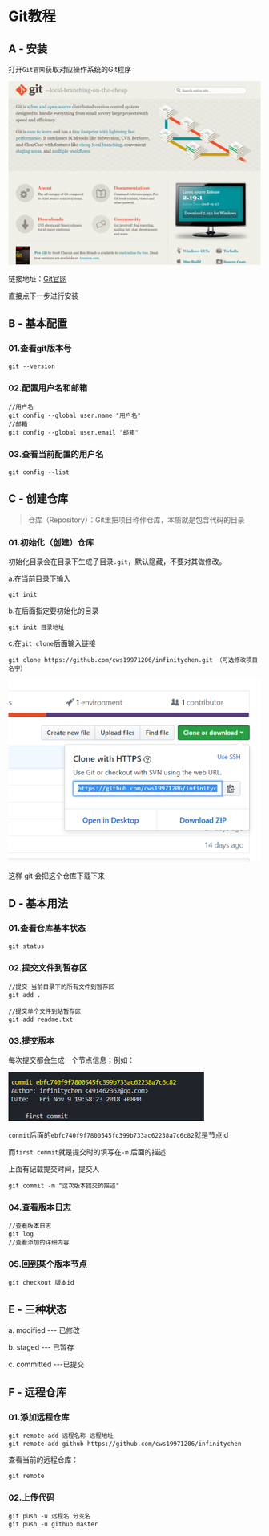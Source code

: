 # Git教程

## A - 安装

打开`Git官网`获取对应操作系统的Git程序

![1541762860178](Git教程.assets/1541762860178.png)



链接地址：[Git官网](https://git-scm.com/)



直接点下一步进行安装



## B - 基本配置

### 01.查看git版本号



```linux
git --version
```



### 02.配置用户名和邮箱



```linux
//用户名
git config --global user.name "用户名"
//邮箱
git config --global user.email "邮箱"
```



### 03.查看当前配置的用户名

```
git config --list
```



## C - 创建仓库



>   仓库（Repository）：Git里把项目称作仓库，本质就是包含代码的目录



### 01.初始化（创建）仓库



初始化目录会在目录下生成子目录`.git`，默认隐藏，不要对其做修改。



a.在当前目录下输入

```
git init
```



b.在后面指定要初始化的目录

```
git init 目录地址
```



c.在`git clone`后面输入链接

```
git clone https://github.com/cws19971206/infinitychen.git （可选修改项目名字）
```

![1541763919137](Git教程.assets/1541763919137.png)

这样 git 会把这个仓库下载下来



## D - 基本用法

### 01.查看仓库基本状态

```
git status
```



### 02.提交文件到暂存区

```
//提交 当前目录下的所有文件到暂存区
git add .

//提交单个文件到站暂存区
git add readme.txt

```



### 03.提交版本

每次提交都会生成一个节点信息；例如：



![1541765502388](Git教程.assets/1541765502388.png)

`conmit`后面的`ebfc740f9f7800545fc399b733ac62238a7c6c82`就是节点id

而`first commit`就是提交时的填写在`-m` 后面的描述

上面有记载提交时间，提交人



```
git commit -m "这次版本提交的描述"
```



### 04.查看版本日志

```
//查看版本日志
git log
//查看添加的详细内容
```



### 05.回到某个版本节点

```
git checkout 版本id
```



## E - 三种状态



a. modified --- 已修改

b. staged --- 已暂存

c. committed ---已提交





## F - 远程仓库

### 01.添加远程仓库

```
git remote add 远程名称 远程地址
git remote add github https://github.com/cws19971206/infinitychen
```



查看当前的远程仓库：

```
git remote
```



### 02.上传代码

```
git push -u 远程名 分支名
git push -u github master
```

